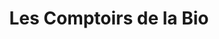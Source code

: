 ---
title: "Les Comptoirs de la Bio"
url: /trans-en-provence/les-comptoirs-de-la-bio/
shop: Lebensmittel
---